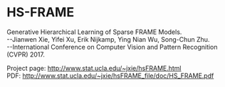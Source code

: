 # HS-FRAME
Generative Hierarchical Learning of Sparse FRAME Models.   
--Jianwen Xie, Yifei Xu, Erik Nijkamp, Ying Nian Wu, Song-Chun Zhu.  
--International Conference on Computer Vision and Pattern Recognition (CVPR) 2017.

Project page: http://www.stat.ucla.edu/~jxie/hsFRAME.html   
PDF: http://www.stat.ucla.edu/~jxie/hsFRAME_file/doc/HS_FRAME.pdf
